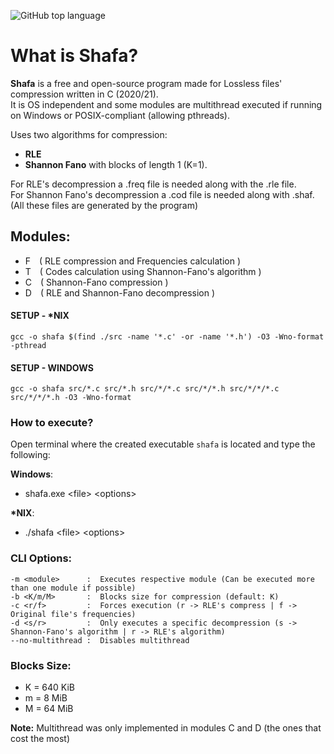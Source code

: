 ![GitHub top language](https://img.shields.io/github/languages/top/fytex/Shafa-CD?style=for-the-badge)


# What is Shafa?

**Shafa** is a free and open-source program made for Lossless files' compression written in C (2020/21).  
It is OS independent and some modules are multithread executed if running on Windows or POSIX-compliant (allowing pthreads).  

Uses two algorithms for compression:
 - **RLE**
 - **Shannon Fano** with blocks of length 1 (K=1).

For RLE's decompression a .freq file is needed along with the .rle file.  
For Shannon Fano's decompression a .cod file is needed along with .shaf.  
(All these files are generated by the program)

## Modules:
  - F ( RLE compression and Frequencies calculation )
  - T ( Codes calculation using Shannon-Fano's algorithm )
  - C ( Shannon-Fano compression )
  - D ( RLE and Shannon-Fano decompression )
 
#### SETUP - \*NIX
```
gcc -o shafa $(find ./src -name '*.c' -or -name '*.h') -O3 -Wno-format -pthread
```

#### SETUP - WINDOWS
```
gcc -o shafa src/*.c src/*.h src/*/*.c src/*/*.h src/*/*/*.c src/*/*/*.h -O3 -Wno-format
```


### How to execute?
Open terminal where the created executable `shafa` is located and type the following:

**Windows**:
 - shafa.exe \<file> \<options>

**\*NIX**:
 - ./shafa \<file> \<options>

### CLI Options:
    -m <module>      :  Executes respective module (Can be executed more than one module if possible)
    -b <K/m/M>       :  Blocks size for compression (default: K)
    -c <r/f>         :  Forces execution (r -> RLE's compress | f -> Original file's frequencies)
    -d <s/r>         :  Only executes a specific decompression (s -> Shannon-Fano's algorithm | r -> RLE's algorithm)
    --no-multithread :  Disables multithread 
    
    
### Blocks Size:
  - K = 640 KiB
  - m =   8 MiB
  - M =  64 MiB

**Note:** Multithread was only implemented in modules C and D (the ones that cost the most)
